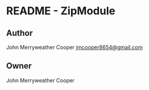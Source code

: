 # README - ZipModule

## Author

John Merryweather Cooper <jmcooper8654@gmail.com>

## Owner

John Merryweather Cooper
